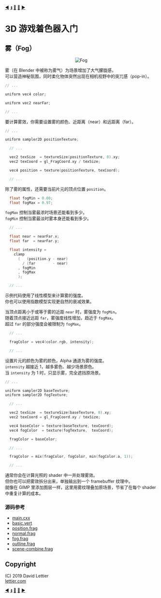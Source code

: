 [:arrow_backward:](deferred-rendering.md)
[:arrow_double_up:](../README.md)
[:arrow_up_small:](#)
[:arrow_down_small:](#copyright)
[:arrow_forward:](blur.md)

# 3D 游戏着色器入门

## 雾（Fog）

<p align="center">
<img src="../resources/images/uNRxZl4.gif" alt="Fog" title="Fog">
</p>

雾（在 Blender 中被称为雾气）为场景增加了大气朦胧感，  
可以营造神秘氛围，同时柔化物体突然出现在相机视野中的突兀感（pop-in）。

```c
// ...

uniform vec4 color;

uniform vec2 nearFar;

// ...
```

要计算雾效，你需要设置雾的颜色、近距离（near）和远距离（far）。

```c
// ...

uniform sampler2D positionTexture;

  // ...

  vec2 texSize  = textureSize(positionTexture, 0).xy;
  vec2 texCoord = gl_FragCoord.xy / texSize;

  vec4 position = texture(positionTexture, texCoord);

  // ...
```

除了雾的属性，还需要当前片元的顶点位置 `position`。

```c
  float fogMin = 0.00;
  float fogMax = 0.97;
```

`fogMax` 控制当雾最浓时场景还能看到多少。  
`fogMin` 控制当雾最淡时雾本身还能看到多少。

```c
  // ...

  float near = nearFar.x;
  float far  = nearFar.y;

  float intensity =
    clamp
      (   (position.y - near)
        / (far        - near)
      , fogMin
      , fogMax
      );

  // ...
```

示例代码使用了线性模型来计算雾的强度。  
你也可以使用指数模型实现更自然的衰减效果。

当顶点距离小于或等于雾的近距 `near` 时，雾强度为 `fogMin`。  
随着顶点接近远距 `far`，雾强度线性增加，趋近于 `fogMax`。  
超过 `far` 的部分强度会被限制为 `fogMax`。

```c
  // ...

  fragColor = vec4(color.rgb, intensity);

  // ...
```

设置片元的颜色为雾的颜色，Alpha 通道为雾的强度。  
`intensity` 越接近 1，越多雾色、越少场景原色。  
当 `intensity` 为 1 时，只显示雾，完全遮挡原场景。

```c
// ...

uniform sampler2D baseTexture;
uniform sampler2D fogTexture;

  // ...

  vec2 texSize  = textureSize(baseTexture, 0).xy;
  vec2 texCoord = gl_FragCoord.xy / texSize;

  vec4 baseColor = texture(baseTexture, texCoord);
  vec4 fogColor  = texture(fogTexture,  texCoord);

  fragColor = baseColor;

  // ...

  fragColor = mix(fragColor, fogColor, min(fogColor.a, 1));

  // ...
```

通常你会在计算光照的 shader 中一并处理雾效。  
但你也可以把雾效拆分出来，单独输出到一个 framebuffer 纹理中。  
就像在 GIMP 里添加图层一样，这里用雾纹理叠加原场景，节省了在每个 shader 中重复计算的成本。

### 源码参考

- [main.cxx](../demonstration/src/main.cxx)
- [basic.vert](../demonstration/shaders/vertex/basic.vert)
- [position.frag](../demonstration/shaders/fragment/position.frag)
- [normal.frag](../demonstration/shaders/fragment/normal.frag)
- [fog.frag](../demonstration/shaders/fragment/fog.frag)
- [outline.frag](../demonstration/shaders/fragment/outline.frag)
- [scene-combine.frag](../demonstration/shaders/fragment/scene-combine.frag)


## Copyright

(C) 2019 David Lettier
<br>
[lettier.com](https://www.lettier.com)

[:arrow_backward:](deferred-rendering.md)
[:arrow_double_up:](../README.md)
[:arrow_up_small:](#)
[:arrow_down_small:](#copyright)
[:arrow_forward:](blur.md)

